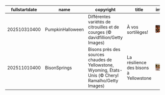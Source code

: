 |fullstartdate|name|copyright|title|image|
|--|--|--|--|--|
202510310400|PumpkinHalloween|Différentes variétés de citrouilles et de courges (© davidfillion/Getty Images)|À vos sortilèges!|![](/fr-CA/2025/11/202510310400PumpkinHalloween.jpg)|
202511010400|BisonSprings|Bisons près des sources chaudes de Yellowstone, Wyoming, États-Unis (© Cheryl Ramalho/Getty Images)|La résilience des bisons à Yellowstone|![](/fr-CA/2025/11/202511010400BisonSprings.jpg)|
